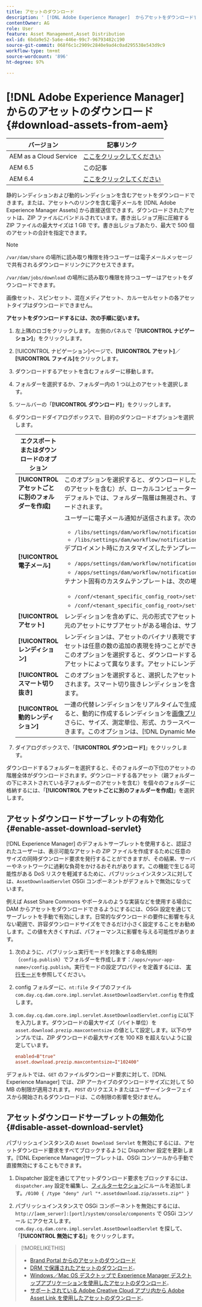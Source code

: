 ```yaml
---
title: アセットのダウンロード
description: ' [!DNL Adobe Experience Manager]  からアセットをダウンロードする方法とダウンロード機能を有効または無効にする方法について説明します。'
contentOwner: AG
role: User
feature: Asset Management,Asset Distribution
exl-id: 6bda9e52-5a6e-446e-99c7-96793482c190
source-git-commit: 068f6c1c2909c2840e9ad4c0ad295538e543d9c9
workflow-type: tm+mt
source-wordcount: '896'
ht-degree: 97%

---
```


# [!DNL Adobe Experience Manager] からのアセットのダウンロード  {#download-assets-from-aem}

| バージョン | 記事リンク |
| -------- | ---------------------------- |
| AEM as a Cloud Service | [ここをクリックしてください](https://experienceleague.adobe.com/docs/experience-manager-cloud-service/content/assets/manage/download-assets-from-aem.html?lang=en) |
| AEM 6.5 | この記事 |
| AEM 6.4 | [ここをクリックしてください](https://experienceleague.adobe.com/docs/experience-manager-64/assets/managing/download-assets-from-aem.html?lang=en) |

静的レンディションおよび動的レンディションを含むアセットをダウンロードできます。または、アセットへのリンクを含む電子メールを [!DNL Adobe Experience Manager Assets] から直接送信できます。ダウンロードされたアセットは、ZIP ファイルにバンドルされています。書き出しジョブ用に圧縮する ZIP ファイルの最大サイズは 1 GB です。書き出しジョブあたり、最大で 500 個のアセットの合計を指定できます。

>[!NOTE]
>
>`/var/dam/share` の場所に読み取り権限を持つユーザーは電子メールメッセージで共有されるダウンロードリンクにアクセスできます。
>
>`/var/dam/jobs/download` の場所に読み取り権限を持つユーザーはアセットをダウンロードできます。
>
>画像セット、スピンセット、混在メディアセット、カルーセルセットの各アセットタイプはダウンロードできません。

<!--
OLD content of the above NOTE, changed wrt CQDOC-18661.
>The email recipients must be members of the `dam-users` group to access the ZIP download link in the email message.
>
-->

**アセットをダウンロードするには、次の手順に従います。**

1. 左上隅のロゴをクリックします。 左側のパネルで「**[!UICONTROL ナビゲーション]**」をクリックします。
1. [!UICONTROL ナビゲーション]ページで、**[!UICONTROL アセット]**／**[!UICONTROL ファイル]**&#x200B;をクリックします。
1. ダウンロードするアセットを含むフォルダーに移動します。
1. フォルダーを選択するか、フォルダー内の 1 つ以上のアセットを選択します。
1. ツールバーの「**[!UICONTROL ダウンロード]**」をクリックします。
1. ダウンロードダイアログボックスで、目的のダウンロードオプションを選択します。

   | エクスポートまたはダウンロードのオプション | 説明 |
   |---|---|
   | **[!UICONTROL アセットごとに別のフォルダーを作成]** | このオプションを選択すると、ダウンロードした各アセット（アセットの親フォルダーの下にネストされた子フォルダー内のアセットを含む）が、ローカルコンピューター上の 1 つのフォルダーに含まれます。このオプションを選択しない場合、デフォルトでは、フォルダー階層は無視され、すべてのアセットがローカルコンピューターの 1 つのフォルダーにダウンロードされます。 |
   | **[!UICONTROL 電子メール]** | ユーザーに電子メール通知が送信されます。次の場所にある標準の電子メールテンプレートを利用できます。<ul><li>`/libs/settings/dam/workflow/notification/email/downloadasset`</li><li>`/libs/settings/dam/workflow/notification/email/transientworkflowcompleted`.</li></ul> デプロイメント時にカスタマイズしたテンプレートは、次の場所で利用できます。 <ul><li>`/apps/settings/dam/workflow/notification/email/downloadasset`。</li><li>`/apps/settings/dam/workflow/notification/email/transientworkflowcompleted`。</li></ul>テナント固有のカスタムテンプレートは、次の場所に保存できます。<ul><li>`/conf/<tenant_specific_config_root>/settings/dam/workflow/notification/email/downloadasset`。</li><li>`/conf/<tenant_specific_config_root>/settings/dam/workflow/notification/email/transientworkflowcompleted`。</li></ul> |
   | **[!UICONTROL アセット]** | レンディションを含めずに、元の形式でアセットをダウンロードする場合に、このオプションを選択します。<br>元のアセットにサブアセットがある場合は、サブアセットオプションを使用できます。 |
   | **[!UICONTROL レンディション]** | レンディションは、アセットのバイナリ表現です。アセットは、（アップロードされたファイルの）一次表現を持ちます。アセットは任意の数の追加の表現を持つことができます。<br>このオプションを選択すると、ダウンロードするレンディションを選択できます。使用できるレンディションは、選択したアセットによって異なります。アセットにレンディションがある場合は、レンディションオプションを使用できます。 |
   | **[!UICONTROL スマート切り抜き]** | このオプションを選択すると、選択したアセットのすべてのスマート切り抜きレンディションが AEM 内からダウンロードされます。スマート切り抜きレンディションを含む zip ファイルが作成され、ローカルコンピューターにダウンロードされます。 |
   | **[!UICONTROL 動的レンディション]** | 一連の代替レンディションをリアルタイムで生成するには、このオプションを選択します。また、このオプションを選択すると、動的に作成するレンディションを[画像プリセット](image-presets.md)リストから選択します。<br>さらに、サイズ、測定単位、形式、カラースペース、解像度および、画像の反転用などのオプションの画像修飾子を選択できます。このオプションは、[!DNL Dynamic Media] を有効にしている場合にのみ使用できます。 |

1. ダイアログボックスで、「**[!UICONTROL ダウンロード]**」をクリックします。

ダウンロードするフォルダーを選択すると、そのフォルダーの下位のアセットの階層全体がダウンロードされます。ダウンロードする各アセット（親フォルダーの下にネストされている子フォルダーのアセットを含む）を個々のフォルダーに格納するには、「**[!UICONTROL アセットごとに別のフォルダーを作成]**」を選択します。

## アセットダウンロードサーブレットの有効化 {#enable-asset-download-servlet}

[!DNL Experience Manager] のデフォルトサーブレットを使用すると、認証されたユーザーは、表示可能なアセットの ZIP ファイルを作成するために任意のサイズの同時ダウンロード要求を発行することができますが、その結果、サーバーやネットワークに過剰な負荷をかけるおそれがあります。この機能で生じる可能性がある DoS リスクを軽減するために、パブリッシュインスタンスに対しては、`AssetDownloadServlet` OSGi コンポーネントがデフォルトで無効になっています。

例えば Asset Share Commons やポータルのような実装などを使用する場合に DAM からアセットをダウンロードできるようにするには、OSGi 設定を通じてサーブレットを手動で有効にします。日常的なダウンロードの要件に影響を与えない範囲で、許容ダウンロードサイズをできるだけ小さく設定することをお勧めします。この値を大きくすれば、パフォーマンスに影響を与える可能性があります。

1. 次のように、パブリッシュ実行モードを対象とする命名規則（`config.publish`）でフォルダーを作成します：`/apps/<your-app-name>/config.publish`。実行モードの設定プロパティを定義するには、 [実行モード](/help/sites-deploying/configure-runmodes.md#defining-configuration-properties-for-a-run-mode)を参照してください。
1. config フォルダーに、`nt:file` タイプのファイル `com.day.cq.dam.core.impl.servlet.AssetDownloadServlet.config` を作成します。
1. `com.day.cq.dam.core.impl.servlet.AssetDownloadServlet.config` に以下を入力します。ダウンロードの最大サイズ（バイト単位）を `asset.download.prezip.maxcontentsize` の値として設定します。以下のサンプルでは、ZIP ダウンロードの最大サイズを 100 KB を超えないように設定しています。

   ```conf
   enabled=B"true"
   asset.download.prezip.maxcontentsize=I"102400"
   ```

デフォルトでは、`GET` のファイルダウンロード要求に対して、[!DNL Experience Manager] では、ZIP アーカイブのダウンロードサイズに対して 50 MB の制限が適用されます。 `POST` のリクエストまたはユーザーインターフェイスから開始されるダウンロードは、この制限の影響を受けません。

## アセットダウンロードサーブレットの無効化 {#disable-asset-download-servlet}

 パブリッシュインスタンスの `Asset Download Servlet` を無効にするには、アセットダウンロード要求をすべてブロックするように Dispatcher 設定を更新します。[!DNL Experience Manager]サーブレットは、OSGi コンソールから手動で直接無効にすることもできます。

1. Dispatcher 設定を通じてアセットダウンロード要求をブロックするには、`dispatcher.any` 設定を編集し、[フィルターセクション](https://experienceleague.adobe.com/docs/experience-manager-dispatcher/using/configuring/dispatcher-configuration.html?lang=ja#defining-a-filter)にルールを追加します。`/0100 { /type "deny" /url "*.assetdownload.zip/assets.zip*" }`

1. パブリッシュインスタンスで OSGi コンポーネントを無効にするには、`http://[aem_server]:[port]/system/console/components` で OSGi コンソール にアクセスします。`com.day.cq.dam.core.impl.servlet.AssetDownloadServlet` を探して、「**[!UICONTROL 無効にする]**」をクリックします。

>[!MORELIKETHIS]
>
>* [Brand Portal からのアセットのダウンロード](https://experienceleague.adobe.com/docs/experience-manager-brand-portal/using/download/brand-portal-download-assets.html?lang=ja)
>* [DRM で保護されたアセットのダウンロード](drm.md)。
>* [Windows／Mac OS デスクトップで Experience Manager デスクトップアプリケーションを使用したアセットのダウンロード](https://experienceleague.adobe.com/docs/experience-manager-desktop-app/using/using.html?lang=ja#download-assets)。
>* [サポートされている Adobe Creative Cloud アプリ内から Adobe Asset Link を使用したアセットのダウンロード](https://helpx.adobe.com/jp/enterprise/using/manage-assets-using-adobe-asset-link.html)。

